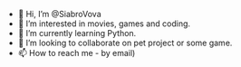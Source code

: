 - 👋 Hi, I’m @SiabroVova
- 👀 I’m interested in movies, games and coding.
- 🌱 I’m currently learning Python.
- 💞️ I’m looking to collaborate on pet project or some game.
- 📫 How to reach me - by email)

<!---
SiabroVova/SiabroVova is a ✨ special ✨ repository because its `README.md` (this file) appears on your GitHub profile.
You can click the Preview link to take a look at your changes.
--->
